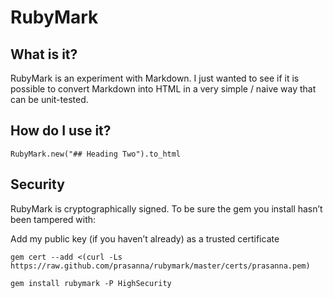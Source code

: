 # RubyMark

## What is it?

RubyMark is an experiment with Markdown. I just wanted to see if it is possible to convert Markdown into HTML in a very simple / naive way that can be unit-tested.

## How do I use it?

`RubyMark.new("## Heading Two").to_html`

## Security

RubyMark is cryptographically signed. To be sure the gem you install hasn’t been tampered with:

Add my public key (if you haven’t already) as a trusted certificate

`gem cert --add <(curl -Ls https://raw.github.com/prasanna/rubymark/master/certs/prasanna.pem)`

`gem install rubymark -P HighSecurity`